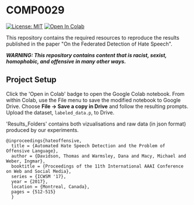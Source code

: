 # COMP0029 
[![License: MIT](https://img.shields.io/badge/License-MIT-yellow.svg)](https://github.com/FractalGiraffe/COMP0029/blob/main/LICENSE)
[![Open In Colab](https://colab.research.google.com/assets/colab-badge.svg)](https://colab.research.google.com/drive/1CWcsShO6sW7f_bm6zT_A50NiTEcjuDcl?usp=sharing)

This repository contains the required resources to reproduce the results published in the paper "On the Federated Detection of Hate Speech".


***WARNING: This repository contains content that is racist, sexist, homophobic, and offensive in many other ways.***


## Project Setup

Click the 'Open in Colab' badge to open the Google Colab notebook. From within Colab, use the File menu to save the modified notebook to Google Drive. Choose **File → Save a copy in Drive** and follow the resulting prompts. Upload the dataset, `labeled_data.p`, to Drive.

'Results_Folders' contains both vizualisations and raw data (in json 
format) produced by our experiments. 

~~~
@inproceedings{hateoffensive,
  title = {Automated Hate Speech Detection and the Problem of Offensive Language},
  author = {Davidson, Thomas and Warmsley, Dana and Macy, Michael and Weber, Ingmar}, 
  booktitle = {Proceedings of the 11th International AAAI Conference on Web and Social Media},
  series = {ICWSM '17},
  year = {2017},
  location = {Montreal, Canada},
  pages = {512-515}
  }
~~~


